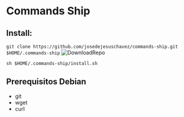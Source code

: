 # Commands Ship

## Install:
`git clone https://github.com/josedejesuschavez/commands-ship.git $HOME/.commands-ship`
![DownloadRepo](https://user-images.githubusercontent.com/2577473/112797047-12986180-9028-11eb-9b07-486f500ae543.png)

`sh $HOME/.commands-ship/install.sh`

## Prerequisitos Debian
- git
- wget
- curl
